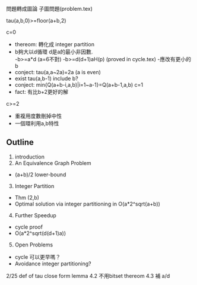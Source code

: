 問題轉成圖論 子圖問題(problem.tex)

tau(a,b,0)>=floor(a+b,2)

c=0
- thereom: 轉化成 integer partition
- b夠大以d循環 d是a的最小非因數.   
 -b>=a*d (a=6不對)
 -b>=d(d+1)aH(p) (proved in cycle.tex)
 -應改有更小的b
- conject: tau(a,a~2a)=2a (a is even)
- exist tau(a,b-1) include b?
- conject: min{Q(a+b-i,a,b)|i=1~a-1}=Q(a+b-1,a,b)
c=1
- fact: 有比b+2更好的解

c>=2
- 重複用度數刪掉中性
- 一個環利用a,b特性

Outline
-
1. introduction
2. An Equivalence Graph Problem
 - (a+b)/2 lower-bound
3. Integer Partition
 - Thm (2,b)
 - Optimal solution via integer partitioning in O(a*2^sqrt(a+b))
4. Further Speedup
 - cycle proof
 - O(a*2^sqrt(d(d+1)a))
5. Open Problems
 - cycle 可以更早嗎？
 - Avoidance integer partitioning?

2/25
def of tau
close form
lemma 4.2
	不用bitset
thereom 4.3
	補 a/d
	
